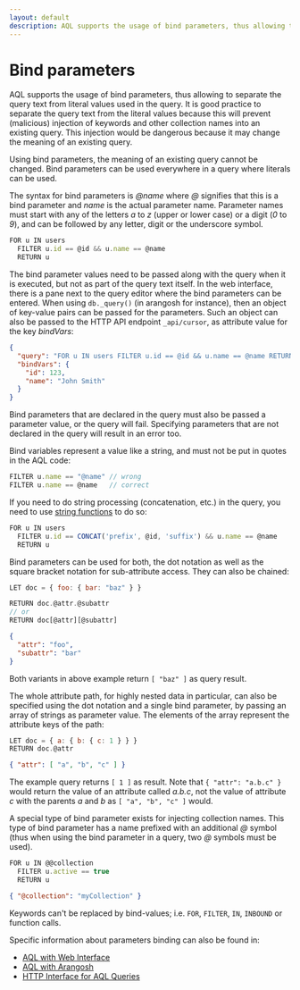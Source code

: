 ```yaml
---
layout: default
description: AQL supports the usage of bind parameters, thus allowing to separate the querytext from literal values used in the query
---
```

Bind parameters
===============

AQL supports the usage of bind parameters, thus allowing to separate the query
text from literal values used in the query. It is good practice to separate the
query text from the literal values because this will prevent (malicious)
injection of keywords and other collection names into an existing query. This
injection would be dangerous because it may change the meaning of an existing
query.

Using bind parameters, the meaning of an existing query cannot be changed. Bind
parameters can be used everywhere in a query where literals can be used.

The syntax for bind parameters is *@name* where *@* signifies that this is a
bind parameter and *name* is the actual parameter name. Parameter names must
start with any of the letters *a* to *z* (upper or lower case) or a digit
(*0* to *9*), and can be followed by any letter, digit or the underscore symbol.

```js
FOR u IN users
  FILTER u.id == @id && u.name == @name
  RETURN u
```

The bind parameter values need to be passed along with the query when it is
executed, but not as part of the query text itself. In the web interface,
there is a pane next to the query editor where the bind parameters can be
entered. When using `db._query()` (in arangosh for instance), then an
object of key-value pairs can be passed for the parameters. Such an object
can also be passed to the HTTP API endpoint `_api/cursor`, as attribute
value for the key *bindVars*:

```json
{
  "query": "FOR u IN users FILTER u.id == @id && u.name == @name RETURN u",
  "bindVars": {
    "id": 123,
    "name": "John Smith"
  }
}
```

Bind parameters that are declared in the query must also be passed a parameter
value, or the query will fail. Specifying parameters that are not declared in
the query will result in an error too.

Bind variables represent a value like a string, and must not be put in quotes
in the AQL code:

```js
FILTER u.name == "@name" // wrong
FILTER u.name == @name   // correct
```

If you need to do string processing (concatenation, etc.) in the query, you
need to use [string functions](functions-string.html) to do so:

```js
FOR u IN users
  FILTER u.id == CONCAT('prefix', @id, 'suffix') && u.name == @name
  RETURN u
```

Bind parameters can be used for both, the dot notation as well as the square
bracket notation for sub-attribute access. They can also be chained:

```js
LET doc = { foo: { bar: "baz" } }

RETURN doc.@attr.@subattr
// or
RETURN doc[@attr][@subattr]
```

```json
{
  "attr": "foo",
  "subattr": "bar"
}
```

Both variants in above example return `[ "baz" ]` as query result.

The whole attribute path, for highly nested data in particular, can also be
specified using the dot notation and a single bind parameter, by passing an
array of strings as parameter value. The elements of the array represent the
attribute keys of the path:

```js
LET doc = { a: { b: { c: 1 } } }
RETURN doc.@attr
```

```json
{ "attr": [ "a", "b", "c" ] }
```

The example query returns `[ 1 ]` as result. Note that `{ "attr": "a.b.c" }`
would return the value of an attribute called *a.b.c*, not the value of
attribute *c* with the parents *a* and *b* as `[ "a", "b", "c" ]` would.

A special type of bind parameter exists for injecting collection names. This
type of bind parameter has a name prefixed with an additional *@* symbol (thus
when using the bind parameter in a query, two *@* symbols must be used).

```js
FOR u IN @@collection
  FILTER u.active == true
  RETURN u
```

```json
{ "@collection": "myCollection" }
```

Keywords can't be replaced by bind-values; i.e. `FOR`, `FILTER`, `IN`, `INBOUND` or function calls.

Specific information about parameters binding can also be found in:

- [AQL with Web Interface](invocation-with-web-interface.html)
- [AQL with Arangosh](invocation-with-arangosh.html)
- [HTTP Interface for AQL Queries](../http/aql-query-cursor.html)
